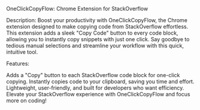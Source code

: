 OneClickCopyFlow: Chrome Extension for StackOverflow

Description:
Boost your productivity with OneClickCopyFlow, the Chrome extension designed to make copying code from StackOverflow effortless. This extension adds a sleek "Copy Code" button to every code block, allowing you to instantly copy snippets with just one click. Say goodbye to tedious manual selections and streamline your workflow with this quick, intuitive tool.

Features:

Adds a "Copy" button to each StackOverflow code block for one-click copying.
Instantly copies code to your clipboard, saving you time and effort.
Lightweight, user-friendly, and built for developers who want efficiency.
Elevate your StackOverflow experience with OneClickCopyFlow and focus more on coding!
